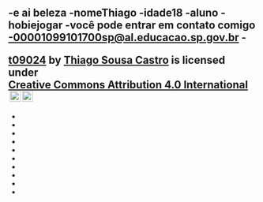 -e ai beleza
-nome**Thiago**
-idade**18**
-aluno
-hobie**jogar**
 -você pode entrar em contato comigo 
 -00001099101700sp@al.educacao.sp.gov.br
-<p xmlns:cc="http://creativecommons.org/ns#" xmlns:dct="http://purl.org/dc/terms/"><a property="dct:title" rel="cc:attributionURL" href="https://github.com/t09024/t09024/edit/main/README.md">t09024</a> by <a rel="cc:attributionURL dct:creator" property="cc:attributionName" href="https://github.com/t09024">Thiago Sousa Castro</a> is licensed under <a href="https://creativecommons.org/licenses/by/4.0/?ref=chooser-v1" target="_blank" rel="license noopener noreferrer" style="display:inline-block;">Creative Commons Attribution 4.0 International<img style="height:22px!important;margin-left:3px;vertical-align:text-bottom;" src="https://mirrors.creativecommons.org/presskit/icons/cc.svg?ref=chooser-v1" alt=""><img style="height:22px!important;margin-left:3px;vertical-align:text-bottom;" src="https://mirrors.creativecommons.org/presskit/icons/by.svg?ref=chooser-v1" alt=""></a></p>
-
-  
-  
-  
-  
-  
-  
-  
-  
-
-
